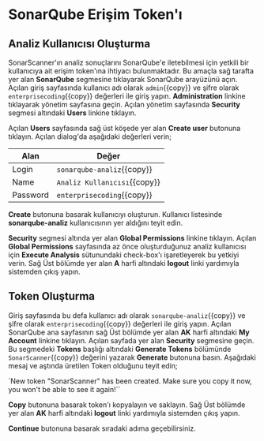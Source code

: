 # SonarQube Erişim Token'ı

## Analiz Kullanıcısı Oluşturma

SonarScanner'ın analiz sonuçlarını SonarQube'e iletebilmesi için yetkili bir kullanıcıya ait erişim token'ına ihtiyacı bulunmaktadır. Bu amaçla sağ tarafta yer alan **SonarQube** segmesine tıklayarak SonarQube arayüzünü açın. Açılan giriş sayfasında kullanıcı adı olarak `admin`{{copy}} ve şifre olarak `enterprisecoding`{{copy}} değerleri ile giriş yapın. **Administration** linkine tıklayarak yönetim sayfasına geçin. Açılan yönetim sayfasında **Security** segmesi altındaki **Users** linkine tıklayın.

Açılan **Users** sayfasında sağ üst köşede yer alan **Create user** butonuna tıklayın. Açılan dialog'da aşağıdaki değerleri verin;

| Alan        | Değer                        |
| ----------- | ---------------------------- |
| Login       | `sonarqube-analiz`{{copy}}   |
| Name        | `Analiz Kullanıcısı`{{copy}} |
| Password    | `enterprisecoding`{{copy}}   |


**Create** butonuna basarak kullanıcıyı oluşturun. Kullanıcı listesinde **sonarqube-analiz** kullanıcısının yer aldığını teyit edin.

**Security** segmesi altında yer alan **Global Permissions** linkine tıklayın. Açılan **Global Permissions** sayfasında az önce oluşturduğunuz analiz kullanıcısı için **Execute Analysis** sütunundaki check-box'ı işaretleyerek bu yetkiyi verin. Sağ Üst bölümde yer alan **A** harfi altındaki **logout** linki yardımıyla sistemden çıkış yapın.
## Token Oluşturma

Giriş sayfasında bu defa kullanıcı adı olarak `sonarqube-analiz`{{copy}} ve şifre olarak `enterprisecoding`{{copy}} değerleri ile giriş yapın. Açılan SonarQube ana sayfasının sağ Üst bölümde yer alan **AK** harfi altındaki **My Account** linkine tıklayın. Açılan sayfada yer alan **Security** segmesine geçin. Bu segmedeki **Tokens** başlığı altındaki **Generate Tokens** bölümünde `SonarScanner`{{copy}} değerini yazarak **Generate** butonuna basın. Aşağıdaki mesaj ve aştında üretilen Token olduğunu teyit edin;

`New token "SonarScanner" has been created. Make sure you copy it now, you won't be able to see it again!``

**Copy** butonuna basarak token'ı kopyalayın ve saklayın. Sağ Üst bölümde yer alan **AK** harfi altındaki **logout** linki yardımıyla sistemden çıkış yapın.

**Continue** butonuna basarak sıradaki adıma geçebilirsiniz.